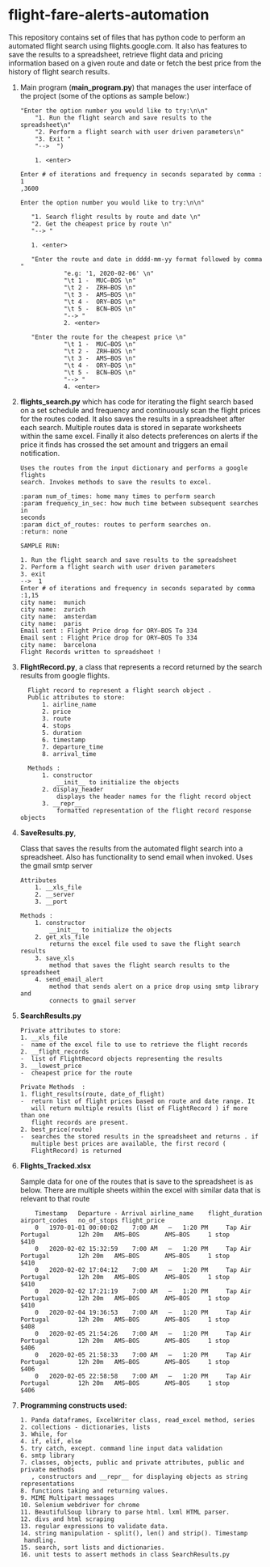 # flight-fare-alerts-automation

This repository contains set of files that has python code to perform an
 automated flight search using flights.google.com. It also has features to
    save the results to a spreadsheet, retrieve flight data and
   pricing information based on a given route and date or fetch the best
    price from the history of flight search results.
 
1.  Main program (<b>main_program.py</b>) that manages the user interface of the
 project (some of the options as sample below:)
 
        "Enter the option number you would like to try:\n\n"
            "1. Run the flight search and save results to the spreadsheet\n"
            "2. Perform a flight search with user driven parameters\n"
            "3. Exit "
            "-->  ")
            
            1. <enter>
                    
        Enter # of iterations and frequency in seconds separated by comma : 1
        ,3600
        
        Enter the option number you would like to try:\n\n"
                    
           "1. Search flight results by route and date \n"
           "2. Get the cheapest price by route \n"
           "--> "
           
           1. <enter>        
            
           "Enter the route and date in dddd-mm-yy format followed by comma "
                    "e.g: '1, 2020-02-06' \n"
                    "\t 1 -  MUC–BOS \n"
                    "\t 2 -  ZRH–BOS \n"
                    "\t 3 -  AMS–BOS \n"
                    "\t 4 -  ORY–BOS \n"
                    "\t 5 -  BCN–BOS \n"
                    "--> "    
                    2. <enter>
           
           "Enter the route for the cheapest price \n"
                    "\t 1 -  MUC–BOS \n"
                    "\t 2 -  ZRH–BOS \n"
                    "\t 3 -  AMS–BOS \n"
                    "\t 4 -  ORY–BOS \n"
                    "\t 5 -  BCN–BOS \n"
                    "--> "
                    4. <enter>
2.  <b>flights_search.py</b> which has code for iterating the
 flight search based on a set schedule and frequency and continuously scan
  the flight prices for the routes coded. 
  It also saves the results in a spreadsheet after each search. Multiple
   routes data is stored in separate worksheets within the same excel.
   Finally it also detects preferences on alerts if the price it finds has
    crossed the set amount and triggers an email notification.
    
        Uses the routes from the input dictionary and performs a google flights
        search. Invokes methods to save the results to excel.
        
        :param num_of_times: home many times to perform search
        :param frequency_in_sec: how much time between subsequent searches in
        seconds
        :param dict_of_routes: routes to perform searches on.
        :return: none
        
        SAMPLE RUN:
        
        1. Run the flight search and save results to the spreadsheet
        2. Perform a flight search with user driven parameters
        3. exit
        -->  1
        Enter # of iterations and frequency in seconds separated by comma :1,15
        city name:  munich
        city name:  zurich
        city name:  amsterdam
        city name:  paris
        Email sent : Flight Price drop for ORY–BOS To 334
        Email sent : Flight Price drop for ORY–BOS To 334
        city name:  barcelona
        Flight Records written to spreadsheet !

3.  <b>FlightRecord.py</b>, a class that represents a record returned by the search
 results from google flights.
 
          Flight record to represent a flight search object .
          Public attributes to store:
              1. airline_name
              2. price
              3. route
              4. stops
              5. duration
              6. timestamp
              7. departure_time
              8. arrival_time

          Methods :
              1. constructor
                  __init__ to initialize the objects
              2. display_header
                  displays the header names for the flight record object
              3. __repr__
                  formatted representation of the flight record response objects

            
4.  <b>SaveResults.py</b>,

    Class that saves the results from the automated flight search into a
    spreadsheet. Also has functionality to send email when invoked. Uses the
    gmail smtp server

        Attributes
            1. __xls_file
            2. __server
            3. __port

        Methods :
            1. constructor
                __init__ to initialize the objects
            2. get_xls_file
                returns the excel file used to save the flight search results
            3. save_xls
                method that saves the flight search results to the spreadsheet
            4. send_email_alert
                method that sends alert on a price drop using smtp library and
                connects to gmail server

5.  <b>SearchResults.py</b>

        Private attributes to store:
        1. __xls_file
        -  name of the excel file to use to retrieve the flight records
        2. __flight_records
        -  list of FlightRecord objects representing the results
        3. __lowest_price
        -  cheapest price for the route

        Private Methods  :
        1. flight_results(route, date_of_flight)
        -  return list of flight prices based on route and date range. It
           will return multiple results (list of FlightRecord ) if more than one
           flight records are present.
        2. best_price(route)
        -  searches the stored results in the spreadsheet and returns . if
           multiple best prices are available, the first record (
           FlightRecord) is returned
           
6.  <b>Flights_Tracked.xlsx</b>

       Sample data for one of the routes that is save to the spreadsheet is
        as below. There are multiple sheets within the excel with similar
         data that is relevant to that route

        	Timestamp	Departure - Arrival	airline_name	flight_duration	airport_codes	no_of_stops	flight_price
            0	1970-01-01 00:00:02	   7:00 AM   –   1:20 PM   	 Tap Air Portugal    	 12h 20m   AMS–BOS   	 AMS–BOS 	 1 stop 	       $410    
            0	2020-02-02 15:32:59	   7:00 AM   –   1:20 PM   	 Tap Air Portugal    	 12h 20m   AMS–BOS   	 AMS–BOS 	 1 stop 	       $410    
            0	2020-02-02 17:04:12	   7:00 AM   –   1:20 PM   	 Tap Air Portugal    	 12h 20m   AMS–BOS   	 AMS–BOS 	 1 stop 	       $410    
            0	2020-02-02 17:21:19	   7:00 AM   –   1:20 PM   	 Tap Air Portugal    	 12h 20m   AMS–BOS   	 AMS–BOS 	 1 stop 	       $410    
            0	2020-02-04 19:36:53	   7:00 AM   –   1:20 PM   	 Tap Air Portugal    	 12h 20m   AMS–BOS   	 AMS–BOS 	 1 stop 	       $408    
            0	2020-02-05 21:54:26	   7:00 AM   –   1:20 PM   	 Tap Air Portugal    	 12h 20m   AMS–BOS   	 AMS–BOS 	 1 stop 	       $406    
            0	2020-02-05 21:58:33	   7:00 AM   –   1:20 PM   	 Tap Air Portugal    	 12h 20m   AMS–BOS   	 AMS–BOS 	 1 stop 	       $406    
            0	2020-02-05 22:58:58	   7:00 AM   –   1:20 PM   	 Tap Air Portugal    	 12h 20m   AMS–BOS   	 AMS–BOS 	 1 stop 	       $406    

7.  <b>Programming constructs used:</b>

        1. Panda dataframes, ExcelWriter class, read_excel method, series
        2. collections - dictionaries, lists
        3. While, for 
        4. if, elif, else
        5. try catch, except. command line input data validation
        6. smtp library
        7. classes, objects, public and private attributes, public and private methods
           , constructors and __repr__ for displaying objects as string representations 
        8. functions taking and returning values.
        9. MIME Multipart messages
        10. Selenium webdriver for chrome
        11. BeautifulSoup library to parse html. lxml HTML parser.
        12. divs and html scraping
        13. regular expressions to validate data. 
        14. string manipulation - split(), len() and strip(). Timestamp
         handling.
        15. search, sort lists and dictionaries.
        16. unit tests to assert methods in class SearchResults.py
        
